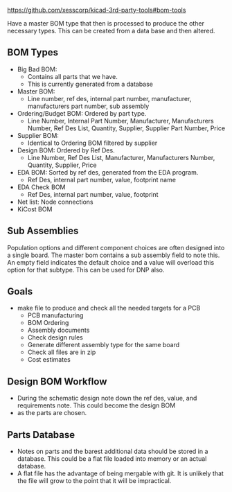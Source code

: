 https://github.com/xesscorp/kicad-3rd-party-tools#bom-tools

Have a master BOM type that then is processed to produce the other necessary types. This can be created from a data base and then altered.

## BOM Types
- Big Bad BOM:
  - Contains all parts that we have.
  - This is currently generated from a database
- Master BOM:
  - Line number, ref des, internal part number, manufacturer, manufacturers part number, sub assembly
- Ordering/Budget BOM: Ordered by part type.
  - Line Number, Internal Part Number, Manufacturer, Manufacturers Number, Ref Des List, Quantity, Supplier, Supplier Part Number, Price
- Supplier BOM:
  - Identical to Ordering BOM filtered by supplier
- Design BOM: Ordered by Ref Des.
  - Line Number, Ref Des List, Manufacturer, Manufacturers Number, Quantity, Supplier, Price
- EDA BOM: Sorted by ref des, generated from the EDA program.
  - Ref Des, internal part number, value, footprint name
- EDA Check BOM
  - Ref Des, internal part number, value, footprint
- Net list: Node connections
- KiCost BOM

## Sub Assemblies
Population options and different component choices are often designed into a single board. The master bom
contains a sub assembly field to note this. An empty field indicates the default choice and a value 
will overload this option for that subtype. This can be used for DNP also.

## Goals
- make file to produce and check all the needed targets for a PCB
  - PCB manufacturing
  - BOM Ordering
  - Assembly documents
  - Check design rules
  - Generate different assembly type for the same board
  - Check all files are in zip
  - Cost estimates

## Design BOM Workflow
- During the schematic design note down the ref des, value, and requirements note. This could become the design BOM
- as the parts are chosen.

## Parts Database
- Notes on parts and the barest additional data should be stored in a database. This could be a flat file loaded into memory or an actual database.
- A flat file has the advantage of being mergable with git. It is unlikely that the file will grow to the point that it will be impractical.
